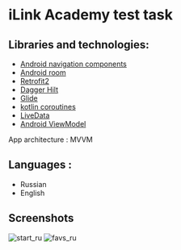 # iLink Academy test task

## Libraries and technologies:

- [Android navigation components](https://developer.android.com/guide/navigation/navigation-getting-started)
- [Android room](https://developer.android.com/training/data-storage/room)
- [Retrofit2](https://square.github.io/retrofit/)
- [Dagger Hilt](https://dagger.dev/hilt/)
- [Glide](https://bumptech.github.io/glide/)
- [kotlin coroutines](https://kotlinlang.org/docs/coroutines-basics.html)
- [LiveData](https://developer.android.com/topic/libraries/architecture/livedata)
- [Android ViewModel](https://developer.android.com/topic/libraries/architecture/viewmodel-savedstate)

App architecture : MVVM

## Languages :

- Russian
- English

## Screenshots


![start_ru](https://user-images.githubusercontent.com/61374472/134817687-2be8274b-b004-4638-b71f-ee4b630fccd7.png)
![favs_ru](https://user-images.githubusercontent.com/61374472/134817693-2ae29a8b-a9a9-49e7-8398-2aff28dfeb70.png)

